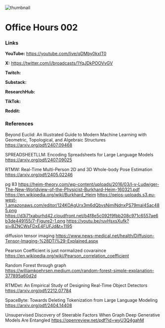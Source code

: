 ![thumbnail](thumbnail.png)

# Office Hours 002

### Links

**YouTube:** https://youtube.com/live/qDMby0kxIT0

**X:** https://twitter.com/i/broadcasts/1YqJDkPOOVvGV

**Twitch:**

**Substack:**

**ResearchHub:**

**TikTok:**

**Reddit:**

### References

Beyond Euclid: An Illustrated Guide to Modern Machine Learning with Geometric, Topological, and Algebraic Structures
https://arxiv.org/pdf/2407.09468

SPREADSHEETLLM: Encoding Spreadsheets for Large Language Models
https://arxiv.org/pdf/2407.09025

RTMW: Real-Time Multi-Person 2D and 3D Whole-body Pose Estimation
https://arxiv.org/pdf/2405.02246

pg 83
https://heim-theory.com/wp-content/uploads/2016/03/I-v-Ludwiger-The-New-Worldview-of-the-Physicist-Burkhard-Heim-160321.pdf
https://en.wikipedia.org/wiki/Burkhard_Heim
https://qeios-uploads.s3.eu-west-1.amazonaws.com/editor/124KOAgUrx3m6dQbvsNimlNdnxPS79mal4Sac485.png
https://d3i71xaburhd42.cloudfront.net/b4f8e5c092f9fbb208c971c6557ae6b3de449155/7-Figure2-1.png
https://youtu.be/ruvHsxsXufk?si=BZNCWsFDxE4FUFJd&t=1195

diffusion tensor imaging
https://www.news-medical.net/health/Diffusion-Tensor-Imaging-%28DTI%29-Explained.aspx

Pearson Coefficient is just normalized covaraince
https://en.wikipedia.org/wiki/Pearson_correlation_coefficient

Random Forest through graph
https://williamkoehrsen.medium.com/random-forest-simple-explanation-377895a60d2d

RTMDet: An Empirical Study of Designing Real-Time Object Detectors
https://arxiv.org/pdf/2212.07784

SpaceByte: Towards Deleting Tokenization from Large Language Modeling
https://arxiv.org/pdf/2404.14408

Unsupervised Discovery of Steerable Factors When Graph Deep Generative Models Are Entangled
https://openreview.net/pdf?id=wyU3Q4gahM
